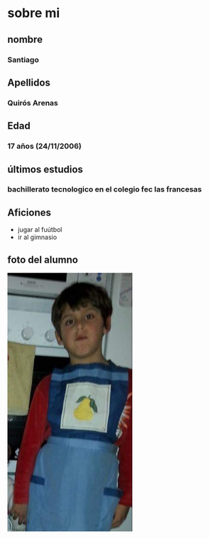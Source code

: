 # sobre mi 

## nombre
### Santiago 


## Apellidos
### Quirós Arenas


## Edad
### 17 años (24/11/2006)

## últimos estudios
### bachillerato tecnologico en el colegio fec las francesas


## Aficiones
- jugar al fuútbol
- ir al gimnasio


## foto del alumno

![alt](foto.jpg)

